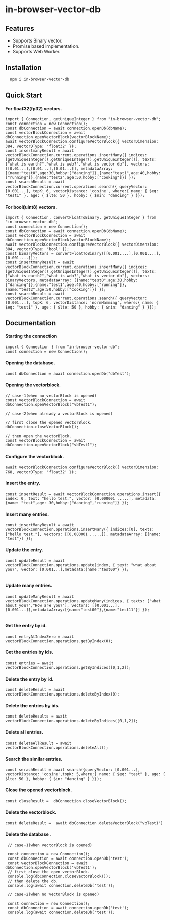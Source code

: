 # in-browser-vector-db

## Features

- Supports Binary vector.
- Promise based implementation.
- Supports Web Worker.


## Installation

```bash
  npm i in-browser-vector-db
```
    
## Quick Start

#### For float32(fp32) vectors.
```
import { Connection, getUniqueInteger } from "in-browser-vector-db";
const connection = new Connection();
const dbConnection = await connection.openDb(dbName);
const vectorBlockConnection = await dbConnection.openVectorBlock(vectorBlockName);
await vectorBlockConnection.configureVectorBlock({ vectorDimension: 384, vectorDType: 'float32' });
const insertmanyResult = await vectorBlockConnection.current.operations.insertMany({ indices: [getUniqueInteger(),getUniqueInteger(),getUniqueInteger()], texts: ["what is earth?","what is web?","what is vector db"], vectors: [[0.01...],[0.01...],[0.01...]], metadataArray: [{name:"test0",age:30,hobby:["dancing"]},{name:"test1",age:40,hobby:["running"]},{name:"test2",age:50,hobby:["cooking"]}] });
const searchResult = await vectorBlockConnection.current.operations.search({ queryVector: [0.001...], topK: 6, vectorDistance: 'cosine', where:{ name: { $eq: "test1" }, age: { $lte: 50 }, hobby: { $nin: "dancing" } }});
```

#### For bool(uint8) vectors.
```
import { Connection, convertFloatToBinary, getUniqueInteger } from "in-browser-vector-db";
const connection = new Connection();
const dbConnection = await connection.openDb(dbName);
const vectorBlockConnection = await dbConnection.openVectorBlock(vectorBlockName);
await vectorBlockConnection.configureVectorBlock({ vectorDimension: 384, vectorDType: 'bool' });
const binaryVectors = convertFloatToBinary([[0.001....],[0.001....],[0.001....]]);
const insertmanyResult = await vectorBlockConnection.current.operations.insertMany({ indices: [getUniqueInteger(),getUniqueInteger(),getUniqueInteger()], texts: ["what is earth?","what is web?","what is vector db"], vectors: binaryVectors, metadataArray: [{name:"test0",age:30,hobby:["dancing"]},{name:"test1",age:40,hobby:["running"]},{name:"test2",age:50,hobby:["cooking"]}] });
const searchResult = await vectorBlockConnection.current.operations.search({ queryVector: [0.001...], topK: 6, vectorDistance: 'normHamming', where:{ name: { $eq: "test1" }, age: { $lte: 50 }, hobby: { $nin: "dancing" } }});
```


## Documentation

#### Starting the connection
```
import { Connection } from "in-browser-vector-db";
const connection = new Connection();

```

#### Opening the database.
```
const dbConnection = await connection.openDb("dbTest");

```

#### Opening the vectorblock.
```
// case-1(when no vectorBlock is opened)
const vectorBlockConnection = await dbConnection.openVectorBlock("vbTest1");

// case-2(when already a vectorBlock is opened)

// first close the opened vectorBlock.
dbConnection.closeVectorBlock();

// then open the vectorBlock.
const vectorBlockConnection = await dbConnection.openVectorBlock("vbTest1");

```

#### Configure the vectorblock.
```
await vectorBlockConnection.configureVectorBlock({ vectorDimension: 768, vectorDType: 'float32' });

```

#### Insert the entry.
```
const insertResult = await vectorBlockConnection.operations.insert({ index: 0, text: "hello test.", vector: [0.000001 ,....], metadata: {name: "test",age: 30,hobby:["dancing","running"]} });

```

#### Insert many entries.
```
const insertManyResult = await vectorBlockConnection.operations.insertMany({ indices:[0], texts: ["hello test."], vectors: [[0.000001 ,....]], metadataArray: [{name: "test"}] });

```

#### Update the entry.
```
const updateResult = await vectorBlockConnection.operations.update(index, { text: "what about you?", vector: [0.001...],metadata:{name:"test00"} });


```

#### Update many entries.
```
const updateManyResult = await vectorBlockConnection.operations.updateMany(indices, { texts: ["what about you?","How are you?"], vectors: [[0.001...],[0.001...]],metadataArray:[{name:"test00"},{name:"test11"}] });


```

#### Get the entry by id.
```
const entryAtIndexZero = await vectorBlockConnection.operations.getByIndex(0);

```

#### Get the entries by ids.
```
const entries = await vectorBlockConnection.operations.getByIndices([0,1,2]);

```

#### Delete the entry by id.
```
const deleteResult = await vectorBlockConnection.operations.deleteByIndex(0);

```

#### Delete the entries by ids.
```
const deleteResults = await vectorBlockConnection.operations.deleteByIndices([0,1,2]);

```

#### Delete all entries.
```
const deleteAllResult = await vectorBlockConnection.operations.deleteAll();

```

#### Search the similar entries.
```
const serachResult = await search({queryVector: [0.001...], vectorDistance: 'cosine',topK: 5,where:{ name: { $eq: "test" }, age: { $lte: 50 }, hobby: { $in: "dancing" } }});

```

#### Close the opened vectorblock.
```
const closeResult =  dbConnection.closeVectorBlock();

```

#### Delete the  vectorblock.
```
const deleteResult =  await dbConnection.deleteVectorBlock("vbTest1")

```

#### Delete the database .
```
 // case-1(when vectorBlock is opened)

 const connection = new Connection();
 const dbConnection = await connection.openDb('test');
 const vectorBlockConnection = await dbConnection.openVectorBlock('vbTest1');
 // first close the open vectorBlock.
 console.log(dbConnection.closeVectorBlock());
 // then delete the db.
 console.log(await connection.deleteDb('test'));

 // case-2(when no vectorBlock is opened)

 const connection = new Connection();
 const dbConnection = await connection.openDb('test');
 console.log(await connection.deleteDb('test'));


```
